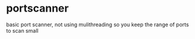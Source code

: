 # portscanner
basic port scanner, not using mulithreading so you keep the range of ports to scan small
